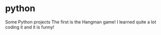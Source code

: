 # python
Some Python projects
The first is the Hangman game!
I learned quite a lot coding it and it is funny!
